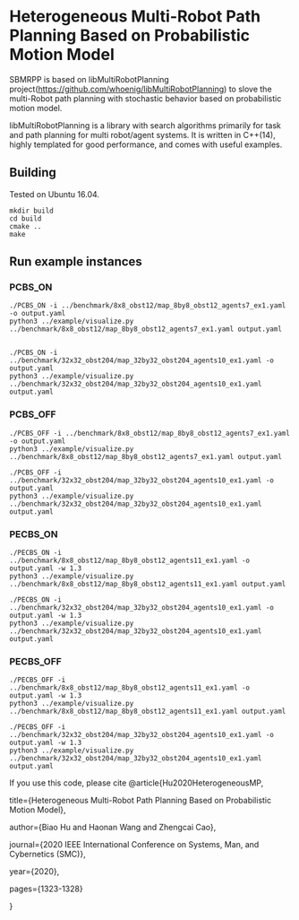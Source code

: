 
# Heterogeneous Multi-Robot Path Planning Based on Probabilistic Motion Model
SBMRPP is based on libMultiRobotPlanning project(https://github.com/whoenig/libMultiRobotPlanning) to slove the multi-Robot path planning with stochastic behavior based on probabilistic motion model.


libMultiRobotPlanning is a library with search algorithms primarily for task and path planning for multi robot/agent systems.
It is written in C++(14), highly templated for good performance, and comes with useful examples.

## Building

Tested on Ubuntu 16.04.

```
mkdir build
cd build
cmake ..
make
```

## Run example instances

### PCBS_ON

````
./PCBS_ON -i ../benchmark/8x8_obst12/map_8by8_obst12_agents7_ex1.yaml -o output.yaml
python3 ../example/visualize.py ../benchmark/8x8_obst12/map_8by8_obst12_agents7_ex1.yaml output.yaml


./PCBS_ON -i ../benchmark/32x32_obst204/map_32by32_obst204_agents10_ex1.yaml -o output.yaml
python3 ../example/visualize.py ../benchmark/32x32_obst204/map_32by32_obst204_agents10_ex1.yaml output.yaml
````

### PCBS_OFF

````
./PCBS_OFF -i ../benchmark/8x8_obst12/map_8by8_obst12_agents7_ex1.yaml -o output.yaml
python3 ../example/visualize.py ../benchmark/8x8_obst12/map_8by8_obst12_agents7_ex1.yaml output.yaml

./PCBS_OFF -i ../benchmark/32x32_obst204/map_32by32_obst204_agents10_ex1.yaml -o output.yaml
python3 ../example/visualize.py ../benchmark/32x32_obst204/map_32by32_obst204_agents10_ex1.yaml output.yaml
````

### PECBS_ON

````
./PECBS_ON -i ../benchmark/8x8_obst12/map_8by8_obst12_agents11_ex1.yaml -o output.yaml -w 1.3
python3 ../example/visualize.py ../benchmark/8x8_obst12/map_8by8_obst12_agents11_ex1.yaml output.yaml

./PECBS_ON -i ../benchmark/32x32_obst204/map_32by32_obst204_agents10_ex1.yaml -o output.yaml -w 1.3
python3 ../example/visualize.py ../benchmark/32x32_obst204/map_32by32_obst204_agents10_ex1.yaml output.yaml
````

### PECBS_OFF

````
./PECBS_OFF -i ../benchmark/8x8_obst12/map_8by8_obst12_agents11_ex1.yaml -o output.yaml -w 1.3
python3 ../example/visualize.py ../benchmark/8x8_obst12/map_8by8_obst12_agents11_ex1.yaml output.yaml

./PECBS_OFF -i ../benchmark/32x32_obst204/map_32by32_obst204_agents10_ex1.yaml -o output.yaml -w 1.3
python3 ../example/visualize.py ../benchmark/32x32_obst204/map_32by32_obst204_agents10_ex1.yaml output.yaml
````

If you use this code, please cite
@article{Hu2020HeterogeneousMP,

  title={Heterogeneous Multi-Robot Path Planning Based on Probabilistic Motion Model},
  
  author={Biao Hu and Haonan Wang and Zhengcai Cao},
  
  journal={2020 IEEE International Conference on Systems, Man, and Cybernetics (SMC)},
  
  year={2020},
  
  pages={1323-1328}
  
}
